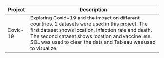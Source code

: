 
| Project   | Description | 
| ----------- | ------------- | 
| Covid-19 | Exploring Covid-19 and the impact on different countries. 2 datasets were used in this project. The first dataset shows location, infection rate and death. The second dataset shows location and vaccine use.  SQL was used to clean the data and Tableau was used to visualize. |
